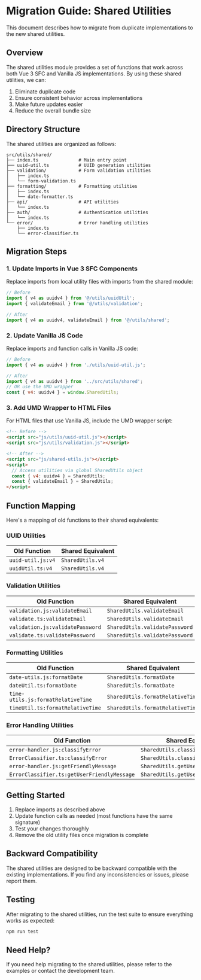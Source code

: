 # Migration Guide: Shared Utilities

This document describes how to migrate from duplicate implementations to the new shared utilities.

## Overview

The shared utilities module provides a set of functions that work across both Vue 3 SFC and Vanilla JS implementations.
By using these shared utilities, we can:

1. Eliminate duplicate code
2. Ensure consistent behavior across implementations
3. Make future updates easier
4. Reduce the overall bundle size

## Directory Structure

The shared utilities are organized as follows:

```
src/utils/shared/
├── index.ts               # Main entry point
├── uuid-util.ts           # UUID generation utilities
├── validation/            # Form validation utilities
│   ├── index.ts
│   └── form-validation.ts
├── formatting/            # Formatting utilities
│   ├── index.ts
│   └── date-formatter.ts
├── api/                   # API utilities
│   └── index.ts
├── auth/                  # Authentication utilities
│   └── index.ts
└── error/                 # Error handling utilities
    ├── index.ts
    └── error-classifier.ts
```

## Migration Steps

### 1. Update Imports in Vue 3 SFC Components

Replace imports from local utility files with imports from the shared module:

```typescript
// Before
import { v4 as uuidv4 } from '@/utils/uuidUtil';
import { validateEmail } from '@/utils/validation';

// After
import { v4 as uuidv4, validateEmail } from '@/utils/shared';
```

### 2. Update Vanilla JS Code

Replace imports and function calls in Vanilla JS code:

```javascript
// Before
import { v4 as uuidv4 } from './utils/uuid-util.js';

// After
import { v4 as uuidv4 } from '../src/utils/shared';
// OR use the UMD wrapper
const { v4: uuidv4 } = window.SharedUtils;
```

### 3. Add UMD Wrapper to HTML Files

For HTML files that use Vanilla JS, include the UMD wrapper script:

```html
<!-- Before -->
<script src="js/utils/uuid-util.js"></script>
<script src="js/utils/validation.js"></script>

<!-- After -->
<script src="js/shared-utils.js"></script>
<script>
  // Access utilities via global SharedUtils object
  const { v4: uuidv4 } = SharedUtils;
  const { validateEmail } = SharedUtils;
</script>
```

## Function Mapping

Here's a mapping of old functions to their shared equivalents:

### UUID Utilities

| Old Function | Shared Equivalent |
|--------------|-------------------|
| `uuid-util.js:v4` | `SharedUtils.v4` |
| `uuidUtil.ts:v4` | `SharedUtils.v4` |

### Validation Utilities

| Old Function | Shared Equivalent |
|--------------|-------------------|
| `validation.js:validateEmail` | `SharedUtils.validateEmail` |
| `validate.ts:validateEmail` | `SharedUtils.validateEmail` |
| `validation.js:validatePassword` | `SharedUtils.validatePassword` |
| `validate.ts:validatePassword` | `SharedUtils.validatePassword` |

### Formatting Utilities

| Old Function | Shared Equivalent |
|--------------|-------------------|
| `date-utils.js:formatDate` | `SharedUtils.formatDate` |
| `dateUtil.ts:formatDate` | `SharedUtils.formatDate` |
| `time-utils.js:formatRelativeTime` | `SharedUtils.formatRelativeTime` |
| `timeUtil.ts:formatRelativeTime` | `SharedUtils.formatRelativeTime` |

### Error Handling Utilities

| Old Function | Shared Equivalent |
|--------------|-------------------|
| `error-handler.js:classifyError` | `SharedUtils.classifyError` |
| `ErrorClassifier.ts:classifyError` | `SharedUtils.classifyError` |
| `error-handler.js:getFriendlyMessage` | `SharedUtils.getUserFriendlyMessage` |
| `ErrorClassifier.ts:getUserFriendlyMessage` | `SharedUtils.getUserFriendlyMessage` |

## Getting Started

1. Replace imports as described above
2. Update function calls as needed (most functions have the same signature)
3. Test your changes thoroughly
4. Remove the old utility files once migration is complete

## Backward Compatibility

The shared utilities are designed to be backward compatible with the existing implementations.
If you find any inconsistencies or issues, please report them.

## Testing

After migrating to the shared utilities, run the test suite to ensure everything works as expected:

```bash
npm run test
```

## Need Help?

If you need help migrating to the shared utilities, please refer to the examples or contact the development team.
